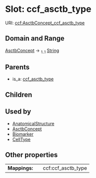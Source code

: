 
# Slot: ccf_asctb_type



URI: [ccf:AsctbConcept_ccf_asctb_type](http://purl.org/ccf/AsctbConcept_ccf_asctb_type)


## Domain and Range

[AsctbConcept](AsctbConcept.md) &#8594;  <sub>1..1</sub> [String](types/String.md)

## Parents

 *  is_a: [ccf_asctb_type](ccf_asctb_type.md)

## Children


## Used by

 * [AnatomicalStructure](AnatomicalStructure.md)
 * [AsctbConcept](AsctbConcept.md)
 * [Biomarker](Biomarker.md)
 * [CellType](CellType.md)

## Other properties

|  |  |  |
| --- | --- | --- |
| **Mappings:** | | ccf:ccf_asctb_type |